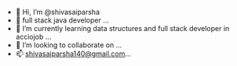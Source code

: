 - 👋 Hi, I’m @shivasaiparsha
- 👀 full stack java developer ...
- 🌱 I’m currently learning data structures and full stack developer in acciojob  ...
- 💞️ I’m looking to collaborate on ...
- 📫 shivasaiparsha140@gmail.com...

<!---
shivasaiparsha/shivasaiparsha is a ✨ special ✨ repository because its `README.md` (this file) appears on your GitHub profile.
You can click the Preview link to take a look at your changes.
--->
